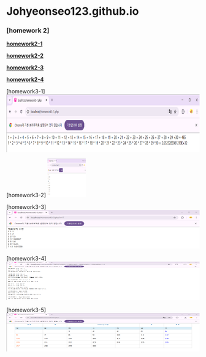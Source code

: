 # Johyeonseo123.github.io

### [homework 2]

[**homework2-1**](https://Johyeonseo123.github.io/Homework2-1.html)

[**homework2-2**](https://Johyeonseo123.github.io/Homework2-2.html)

[**homework2-3**](https://Johyeonseo123.github.io/Homework2-3.html)

[**homework2-4**](https://Johyeonseo123.github.io/homework2-4.html)


[homework3-1]
<img src="Homework3-1.png" alt="Girl in a jacket" width="1000" height="150">

[homework3-2]
<img src="Homework3-2.png" alt="Girl in a jacket" width="100" height="100">

[homework3-3]
<img src="Homework3-3.png" alt="Girl in a jacket" width="1000" height="100">

[homework3-4]
<img src="Homework3-4.png" alt="Girl in a jacket" width="1000" height="100">

[homework3-5]
<img src="Homework3-5.png" alt="Girl in a jacket" width="1000" height="100">
